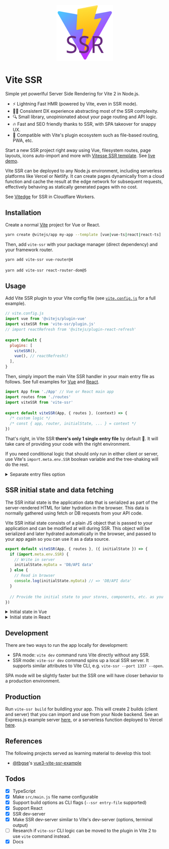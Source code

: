 <p align="center">
  <img width="180" src="./logo.svg" alt="Vite SSR logo">
</p>

# Vite SSR

Simple yet powerlful Server Side Rendering for Vite 2 in Node.js.

- ⚡ Lightning Fast HMR (powered by Vite, even in SSR mode).
- 💁‍♂️ Consistent DX experience abstracting most of the SSR complexity.
- 🔍 Small library, unopinionated about your page routing and API logic.
- 🔥 Fast and SEO friendly thanks to SSR, with SPA takeover for snappy UX.
- 🧱 Compatible with Vite's plugin ecosystem such as file-based routing, PWA, etc.

Start a new SSR project right away using Vue, filesystem routes, page layouts, icons auto-import and more with [Vitesse SSR template](https://github.com/frandiox/vitesse-ssr-template). See [live demo](https://vitesse-ssr.vercel.app/).

Vite SSR can be deployed to any Node.js environment, including serverless platforms like Vercel or Netlify. It can create pages dynamically from a cloud function and cache the result at the edge network for subsequent requests, effectively behaving as statically generated pages with no cost.

See [Vitedge](https://github.com/frandiox/vitedge) for SSR in Cloudflare Workers.

## Installation

Create a normal [Vite](https://vitejs.dev/guide/) project for Vue or React.

```sh
yarn create @vitejs/app my-app --template [vue|vue-ts|react|react-ts]
```

Then, add `vite-ssr` with your package manager (direct dependency) and your framework router.

```sh
yarn add vite-ssr vue-router@4

yarn add vite-ssr react-router-dom@5
```

## Usage

Add Vite SSR plugin to your Vite config file (see [`vite.config.js`](./examples/vue/vite.config.js) for a full example).

```js
// vite.config.js
import vue from '@vitejs/plugin-vue'
import viteSSR from 'vite-ssr/plugin.js'
// import reactRefresh from '@vitejs/plugin-react-refresh'

export default {
  plugins: [
    viteSSR(),
    vue(), // reactRefresh()
  ],
}
```

Then, simply import the main Vite SSR handler in your main entry file as follows. See full examples for [Vue](./examples/vue/src/main.js) and [React](./examples/react/src/main.jsx).

```js
import App from './App' // Vue or React main app
import routes from './routes'
import viteSSR from 'vite-ssr'

export default viteSSR(App, { routes }, (context) => {
  /* custom logic */
  /* const { app, router, initialState, ... } = context */
})
```

That's right, in Vite SSR **there's only 1 single entry file** by default 🎉. It will take care of providing your code with the right environment.

If you need conditional logic that should only run in either client or server, use Vite's `import.meta.env.SSR` boolean variable and the tree-shaking will do the rest.

<details><summary>Separate entry files option</summary>
<p>

Even though Vite SSR uses 1 single entry file by default, thus abstracting complexity from your app, you can still have separate entry files for client and server if you need more flexibility. This can happen when building a library on top of Vite SSR, for example.

Simply provide the entry file for the client in `index.html` (as you would normally do in an SPA) and pass the entry file for the server as a CLI flag: `vite-ssr [dev|build] --ssr <path/to/entry-server>`.

Then, import the main SSR handlers for the entry files from `vite-ssr/vue/entry-client` and `vite-ssr/vue/entry-server` instead. Use `vite-ssr/react/*` for React.

</p>
</details>

## SSR initial state and data fetching

The SSR initial state is the application data that is serialized as part of the server-rendered HTML for later hydration in the browser. This data is normally gathered using fetch or DB requests from your API code.

Vite SSR initial state consists of a plain JS object that is passed to your application and can be modified at will during SSR. This object will be serialized and later hydrated automatically in the browser, and passed to your app again so you can use it as a data source.

```js
export default viteSSR(App, { routes }, ({ initialState }) => {
  if (import.meta.env.SSR) {
    // Write in server
    initialState.myData = 'DB/API data'
  } else {
    // Read in browser
    console.log(initialState.myData) // => 'DB/API data'
  }

  // Provide the initial state to your stores, components, etc. as you prefer.
})
```

<details><summary>Initial state in Vue</summary>
<p>

Vue has multiple ways to provide the initial state to Vite SSR:

- Calling your API before entering a route (Router's `beforeEach` or `beforeEnter`) and populate `route.meta.state`. Vite SSR will get the first route's state and use it as the SSR initial state. See a full example [here](./examples/vue/src/main.js).

```js
routes.forEach((route) => {
  // Get meta.state as page props
  route.props = (route) => route.meta.state
})

export default viteSSR(App, { routes }, async ({ app }) => {
  router.beforEach((to, from, next) => {
    if (to.meta.state) {
      return next() // Already has state
    }

    const response = await fetch('my/api/data')

    // This will modify initialState
    to.meta.state = await response.json()

    next()
  })
})
```

- Using Vue's `serverPrefetch` to call your API from any component and save the result in the SSR initial state. See a full example [here](./examples/vue/src/pages/Homepage.vue).

```js
// Main
export default viteSSR(App, { routes }, ({ app, initialState }) => {
  // You can pass it to your state management, if you like that
  const store = createStore({ state: initialState /* ... */ })
  app.use(store)

  // Or provide it to child components
  app.provide('initial-state', initialState)
})

// Page Component
export default {
  async serverPrefetch() {
    await this.fetchMyData()
  },
  async beforeMount() {
    await this.fetchMyData()
  },
  methods: {
    async fetchMyData() {
      const data = await (await fetch('my/api/data')).json()
      const store = useStore()
      store.commit('myData', data)
    },
  },
}
```

</p>
</details>

<details><summary>Initial state in React</summary>
<p>

React and its router don't provide yet any mechanism to allow easy data prefetch in SSR (perhaps Suspense or Server Components will make it possible when they are stable).

Therefore, the only way to add initial state is modifying or returning it from the main Vite SSR handler. See [`main.jsx`](./examples/react/src/main.jsx) for an example.

```jsx
export default viteSSR(App, { routes }, ({ url, initialState }) => {
  if (!initialState.myData) {
    initialState.myData = await fetchMyData({ url })
  }

  myStore.dispatch({ type: 'ADD_INITIAL_STATE', initialState })
})
```

</p>
</details>

## Development

There are two ways to run the app locally for development:

- SPA mode: `vite dev` command runs Vite directly without any SSR.
- SSR mode: `vite-ssr dev` command spins up a local SSR server. It supports similar attributes to Vite CLI, e.g. `vite-ssr --port 1337 --open`.

SPA mode will be slightly faster but the SSR one will have closer behavior to a production environment.

## Production

Run `vite-ssr build` for buildling your app. This will create 2 builds (client and server) that you can import and use from your Node backend. See an Express.js example server [here](./examples/node-server/index.js), or a serverless function deployed to Vercel [here](https://github.com/frandiox/vitesse-ssr-template/blob/master/serverless/api/index.js).

## References

The following projects served as learning material to develop this tool:

- [@tbgse](https://github.com/tbgse)'s [vue3-vite-ssr-example](https://github.com/tbgse/vue3-vite-ssr-example/)

## Todos

- [x] TypeScript
- [x] Make `src/main.js` file name configurable
- [x] Support build options as CLI flags (`--ssr entry-file` supported)
- [x] Support React
- [x] SSR dev-server
- [x] Make SSR dev-server similar to Vite's dev-server (options, terminal output)
- [ ] Research if `vite-ssr` CLI logic can be moved to the plugin in Vite 2 to use `vite` command instead.
- [x] Docs
